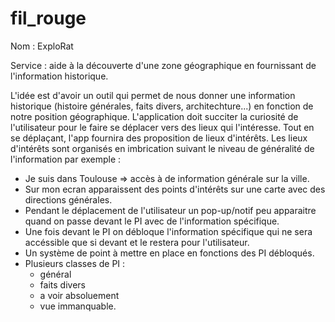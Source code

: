 # fil_rouge
Nom : ExploRat

Service : aide à la découverte d'une zone géographique en fournissant de l'information historique.

L'idée est d'avoir un outil qui permet de nous donner une information historique (histoire générales, faits divers, architechture...) en fonction de notre position géographique.
L'application doit succiter la curiosité de l'utilisateur pour le faire se déplacer vers des lieux qui l'intéresse. 
Tout en se déplaçant, l'app fournira des proposition de lieux d'intérêts.
Les lieux d'intérêts sont organisés en imbrication suivant le niveau de généralité de l'information par exemple : 
* Je suis dans Toulouse => accès à de information générale sur la ville.
* Sur mon ecran apparaissent des points d'intérêts sur une carte avec des directions générales. 
* Pendant le déplacement de l'utilisateur un pop-up/notif peu apparaitre quand on passe devant le PI avec de l'information spécifique.
* Une fois devant le PI on débloque l'information spécifique qui ne sera accéssible que si devant et le restera pour l'utilisateur.
* Un système de point à mettre en place en fonctions des PI débloqués.
* Plusieurs classes de PI :
	* général
 	* faits divers
	* a voir absoluement
	* vue immanquable.
    


	
